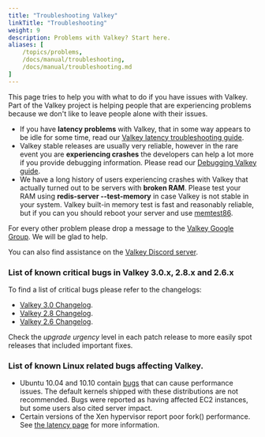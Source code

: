 ```yaml
---
title: "Troubleshooting Valkey"
linkTitle: "Troubleshooting"
weight: 9
description: Problems with Valkey? Start here.
aliases: [
    /topics/problems,
    /docs/manual/troubleshooting,
    /docs/manual/troubleshooting.md
]
---
```


This page tries to help you with what to do if you have issues with Valkey. Part of the Valkey project is helping people that are experiencing problems because we don't like to leave people alone with their issues.

* If you have **latency problems** with Valkey, that in some way appears to be idle for some time, read our [Valkey latency troubleshooting guide](/topics/latency).
* Valkey stable releases are usually very reliable, however in the rare event you are **experiencing crashes** the developers can help a lot more if you provide debugging information. Please read our [Debugging Valkey guide](/topics/debugging).
* We have a long history of users experiencing crashes with Valkey that actually turned out to be servers with **broken RAM**. Please test your RAM using **redis-server --test-memory** in case Valkey is not stable in your system. Valkey built-in memory test is fast and reasonably reliable, but if you can you should reboot your server and use [memtest86](http://memtest86.com).

For every other problem please drop a message to the [Valkey Google Group](http://groups.google.com/group/redis-db). We will be glad to help.

You can also find assistance on the [Valkey Discord server](https://discord.gg/redis).

### List of known critical bugs in Valkey 3.0.x, 2.8.x and 2.6.x

To find a list of critical bugs please refer to the changelogs:

* [Valkey 3.0 Changelog](https://raw.githubusercontent.com/redis/redis/3.0/00-RELEASENOTES).
* [Valkey 2.8 Changelog](https://raw.githubusercontent.com/redis/redis/2.8/00-RELEASENOTES).
* [Valkey 2.6 Changelog](https://raw.githubusercontent.com/redis/redis/2.6/00-RELEASENOTES).

Check the *upgrade urgency* level in each patch release to more easily spot
releases that included important fixes.

### List of known Linux related bugs affecting Valkey.

* Ubuntu 10.04 and 10.10 contain [bugs](https://bugs.launchpad.net/ubuntu/+source/linux/+bug/666211) that can cause performance issues. The default kernels shipped with these distributions are not recommended. Bugs were reported as having affected EC2 instances, but some users also cited server impact.
* Certain versions of the Xen hypervisor report poor fork() performance. See [the latency page](/topics/latency) for more information.

